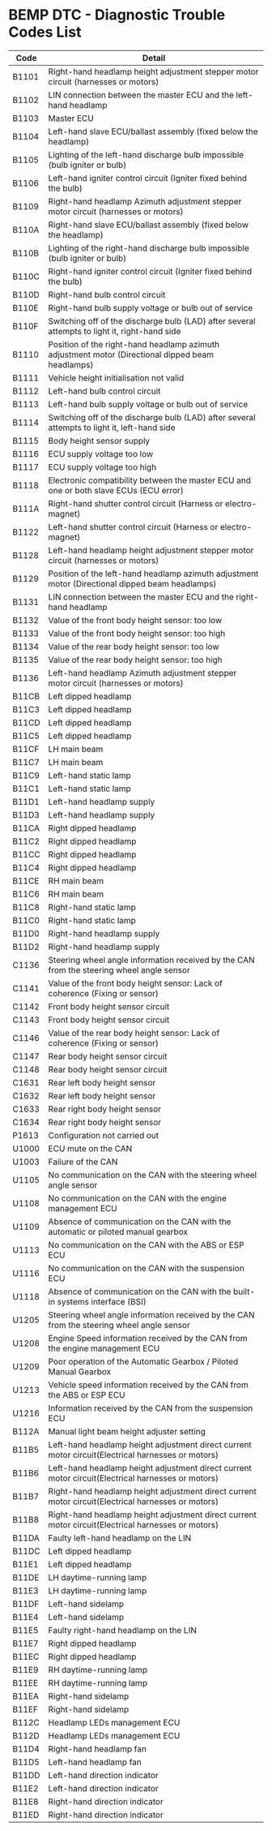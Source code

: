 # BEMP DTC - Diagnostic Trouble Codes List

| Code | Detail |
| - | - |
| B1101 | Right-hand headlamp height adjustment stepper motor circuit (harnesses or motors) |
| B1102 | LIN connection between the master ECU and the left-hand headlamp |
| B1103 | Master ECU |
| B1104 | Left-hand slave ECU/ballast assembly (fixed below the headlamp) |
| B1105 | Lighting of the left-hand discharge bulb impossible (bulb igniter or bulb) |
| B1106 | Left-hand igniter control circuit (Igniter fixed behind the bulb) |
| B1109 | Right-hand headlamp Azimuth adjustment stepper motor circuit (harnesses or motors) |
| B110A | Right-hand slave ECU/ballast assembly (fixed below the headlamp) |
| B110B | Lighting of the right-hand discharge bulb impossible (bulb igniter or bulb) |
| B110C | Right-hand igniter control circuit (Igniter fixed behind the bulb) |
| B110D | Right-hand bulb control circuit |
| B110E | Right-hand bulb supply voltage or bulb out of service |
| B110F | Switching off of the discharge bulb (LAD) after several attempts to light it, right-hand side |
| B1110 | Position of the right-hand headlamp azimuth adjustment motor (Directional dipped beam headlamps) |
| B1111 | Vehicle height initialisation not valid |
| B1112 | Left-hand bulb control circuit |
| B1113 | Left-hand bulb supply voltage or bulb out of service |
| B1114 | Switching off of the discharge bulb (LAD) after several attempts to light it, left-hand side |
| B1115 | Body height sensor supply |
| B1116 | ECU supply voltage too low |
| B1117 | ECU supply voltage too high |
| B1118 | Electronic compatibility between the master ECU and one or both slave ECUs (ECU error) |
| B111A | Right-hand shutter control circuit (Harness or electro-magnet) |
| B1122 | Left-hand shutter control circuit (Harness or electro-magnet) |
| B1128 | Left-hand headlamp height adjustment stepper motor circuit (harnesses or motors) |
| B1129 | Position of the left-hand headlamp azimuth adjustment motor (Directional dipped beam headlamps) |
| B1131 | LIN connection between the master ECU and the right-hand headlamp |
| B1132 | Value of the front body height sensor: too low |
| B1133 | Value of the front body height sensor: too high |
| B1134 | Value of the rear body height sensor: too low |
| B1135 | Value of the rear body height sensor: too high |
| B1136 | Left-hand headlamp Azimuth adjustment stepper motor circuit (harnesses or motors) |
| B11CB | Left dipped headlamp |
| B11C3 | Left dipped headlamp |
| B11CD | Left dipped headlamp |
| B11C5 | Left dipped headlamp |
| B11CF | LH main beam |
| B11C7 | LH main beam |
| B11C9 | Left-hand static lamp |
| B11C1 | Left-hand static lamp |
| B11D1 | Left-hand headlamp supply |
| B11D3 | Left-hand headlamp supply |
| B11CA | Right dipped headlamp |
| B11C2 | Right dipped headlamp |
| B11CC | Right dipped headlamp |
| B11C4 | Right dipped headlamp |
| B11CE | RH main beam |
| B11C6 | RH main beam |
| B11C8 | Right-hand static lamp |
| B11C0 | Right-hand static lamp |
| B11D0 | Right-hand headlamp supply |
| B11D2 | Right-hand headlamp supply |
| C1136 | Steering wheel angle information received by the CAN from the steering wheel angle sensor |
| C1141 | Value of the front body height sensor: Lack of coherence (Fixing or sensor) |
| C1142 | Front body height sensor circuit |
| C1143 | Front body height sensor circuit |
| C1146 | Value of the rear body height sensor: Lack of coherence (Fixing or sensor) |
| C1147 | Rear body height sensor circuit |
| C1148 | Rear body height sensor circuit |
| C1631 | Rear left body height sensor |
| C1632 | Rear left body height sensor |
| C1633 | Rear right body height sensor |
| C1634 | Rear right body height sensor |
| P1613 | Configuration not carried out |
| U1000 | ECU mute on the CAN |
| U1003 | Failure of the CAN |
| U1105 | No communication on the CAN with the steering wheel angle sensor |
| U1108 | No communication on the CAN with the engine management ECU |
| U1109 | Absence of communication on the CAN with the automatic or piloted manual gearbox |
| U1113 | No communication on the CAN with the ABS or ESP ECU |
| U1116 | No communication on the CAN with the suspension ECU |
| U1118 | Absence of communication on the CAN with the built-in systems interface (BSI) |
| U1205 | Steering wheel angle information received by the CAN from the steering wheel angle sensor |
| U1208 | Engine Speed information received by the CAN from the engine management ECU |
| U1209 | Poor operation of the Automatic Gearbox / Piloted Manual Gearbox |
| U1213 | Vehicle speed information received by the CAN from the ABS or ESP ECU |
| U1216 | Information received by the CAN from the suspension ECU |
| B112A | Manual light beam height adjuster setting |
| B11B5 | Left-hand headlamp height adjustment direct current motor circuit(Electrical harnesses or motors) |
| B11B6 | Left-hand headlamp height adjustment direct current motor circuit(Electrical harnesses or motors) |
| B11B7 | Right-hand headlamp height adjustment direct current motor circuit(Electrical harnesses or motors) |
| B11B8 | Right-hand headlamp height adjustment direct current motor circuit(Electrical harnesses or motors) |
| B11DA | Faulty left-hand headlamp on the LIN |
| B11DC | Left dipped headlamp |
| B11E1 | Left dipped headlamp |
| B11DE | LH daytime-running lamp |
| B11E3 | LH daytime-running lamp |
| B11DF | Left-hand sidelamp |
| B11E4 | Left-hand sidelamp |
| B11E5 | Faulty right-hand headlamp on the LIN |
| B11E7 | Right dipped headlamp |
| B11EC | Right dipped headlamp |
| B11E9 | RH daytime-running lamp |
| B11EE | RH daytime-running lamp |
| B11EA | Right-hand sidelamp |
| B11EF | Right-hand sidelamp |
| B112C | Headlamp LEDs management ECU |
| B112D | Headlamp LEDs management ECU |
| B11D4 | Right-hand headlamp fan |
| B11D5 | Left-hand headlamp fan |
| B11DD | Left-hand direction indicator |
| B11E2 | Left-hand direction indicator |
| B11E8 | Right-hand direction indicator |
| B11ED | Right-hand direction indicator |
